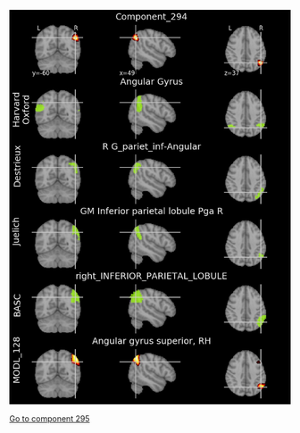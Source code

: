 


![294](preliminary/294.jpg "Component 294")

[Go to component 295](https://parietal-inria.github.io/MODL_atlas/1024/295 "Component 295")